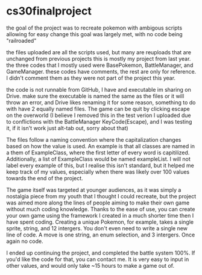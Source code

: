 # cs30finalproject

the goal of the project was to recreate pokemon with ambigous scripts allowing for easy change
this goal was largely met, with no code being "railroaded"

the files uploaded are all the scripts used, but many are reuploads that are unchanged from previous projects
this is mostly my project from last year.
the three codes that I mostly used were BasePokemon, BattleManager, and GameManager. 
these codes have comments, the rest are only for reference. I didn't comment them as they were not part of the project this year.

the code is not runnable from GitHub, I have and executable im sharing on Drive. 
make sure the executable is named the same as the files or it will throw an error, and Drive likes renaming it for some reason,
something to do with have 2 equally named files. The game can be quit by clicking escape on the overworld
(I believe I removed this in the test verion I uploaded due to conflictions with the BattleManager KeyCode(Escape), and I was testing it,
if it isn't work just alt-tab out, sorry about that)

The files follow a naming convention where the capitalization changes based on how the value is used. An example is that all classes are
named in a them of ExampleClass, where the first letter of every word is capitilized. Additionally, a list of ExampleClass would be named
exampleList. I will not label every example of this, but I realise this isn't standard, but it helped me keep track of my values, 
especially when there was likely over 100 values towards the end of the project.

The game itself was targeted at younger audiences, as it was simply a nostalgia piece from my youth that I thought I could recreate, but 
the project was aimed more along the lines of people aiming to make their own game without much coding knowledge. Thanks to the ease
of use, you can create your own game using the framework I created in a much shorter time then I have spent coding. Creating a unique 
Pokemon, for example, takes a single sprite, string, and 12 intergers. You don't even need to write a single new line of code. A move is
one string, an enum selection, and 3 intergers. Once again no code. 

I ended up continuing the project, and completed the battle system 100%. If you'd like the code for that, you can contact me.
It is very easy to input in other values, and would only take ~15 hours to make a game out of.
